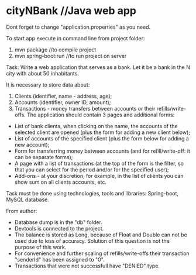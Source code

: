 # cityNBank //Java web app
Dont forget to change "application.properties" as you need.

To start app execute in command line from project folder:
1) mvn package //to compile project
2) mvn spring-boot:run //to run project on server

Task:
Write a web application that serves as a bank. Let it be a bank in the N city with about 50 inhabitants.

It is necessary to store data about:
1) Clients (identifier, name - address, age);
2) Accounts (identifier, owner ID, amount);
3) Transactions - money transfers between accounts or their refills/write-offs.
The application should contain 3 pages and additional forms:
- List of bank clients, when clicking on the name, the accounts of the selected client are opened (plus the form for adding a new client below);
- List of accounts of the specified client (plus the form below for adding a new account);
- Form for transferring money between accounts (and for refill/write-off: it can be separate forms);
- A page with a list of transactions (at the top of the form is the filter, so that you can select for the period and/or for the specified user);
- Add-ons - at your discretion, for example, in the list of clients you can show sum on all clients accounts, etc.

Task must be done using technologies, tools and libraries: Spring-boot, MySQL database.

From author:
- Database dump is in the "db" folder.
- Devtools is connected to the project.
- The balance is stored as Long, because of Float and Double can not be used due to loss of accuracy. Solution of this question is not the purpose of this work.
- For convenience and further scaling of refills/write-offs their transaction "senderId" has been assigned to "0".
- Transactions that were not successfull have "DENIED" type.
